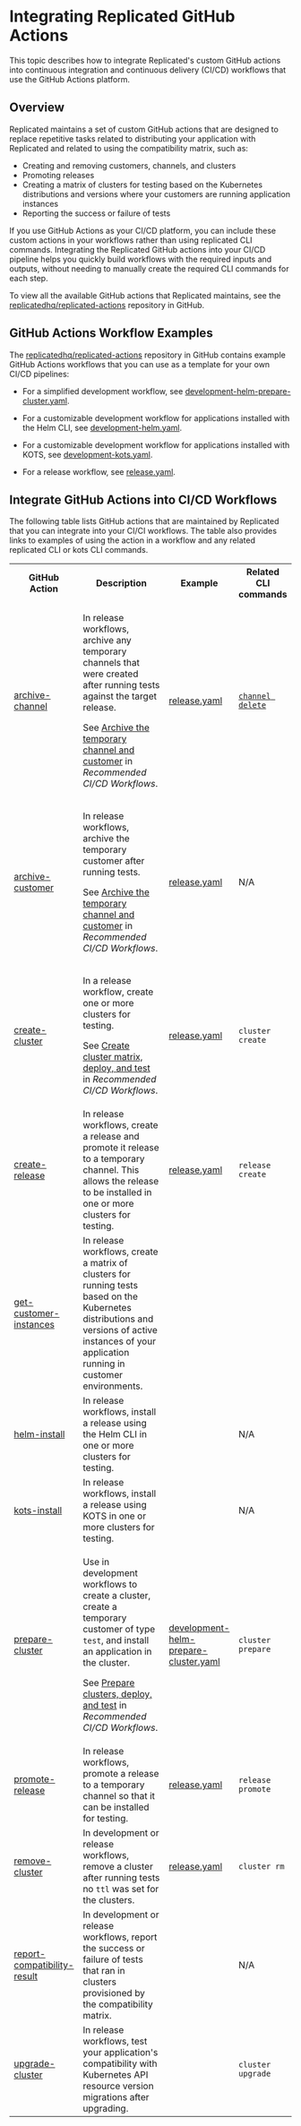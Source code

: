 # Integrating Replicated GitHub Actions

This topic describes how to integrate Replicated's custom GitHub actions into continuous integration and continuous delivery (CI/CD) workflows that use the GitHub Actions platform.

## Overview

Replicated maintains a set of custom GitHub actions that are designed to replace repetitive tasks related to distributing your application with Replicated and related to using the compatibility matrix, such as:
  * Creating and removing customers, channels, and clusters
  * Promoting releases
  * Creating a matrix of clusters for testing based on the Kubernetes distributions and versions where your customers are running application instances
  * Reporting the success or failure of tests 

If you use GitHub Actions as your CI/CD platform, you can include these custom actions in your workflows rather than using replicated CLI commands. Integrating the Replicated GitHub actions into your CI/CD pipeline helps you quickly build workflows with the required inputs and outputs, without needing to manually create the required CLI commands for each step.

To view all the available GitHub actions that Replicated maintains, see the [replicatedhq/replicated-actions](https://github.com/replicatedhq/replicated-actions/) repository in GitHub.

## GitHub Actions Workflow Examples

The [replicatedhq/replicated-actions](https://github.com/replicatedhq/replicated-actions#examples) repository in GitHub contains example GitHub Actions workflows that you can use as a template for your own CI/CD pipelines:

* For a simplified development workflow, see [development-helm-prepare-cluster.yaml](https://github.com/replicatedhq/replicated-actions/blob/main/example-workflows/development-helm-prepare-cluster.yaml).

* For a customizable development workflow for applications installed with the Helm CLI, see [development-helm.yaml](https://github.com/replicatedhq/replicated-actions/blob/main/example-workflows/development-helm.yaml).

* For a customizable development workflow for applications installed with KOTS, see [development-kots.yaml](https://github.com/replicatedhq/replicated-actions/blob/main/example-workflows/development-kots.yaml).

* For a release workflow, see [release.yaml](https://github.com/replicatedhq/replicated-actions/blob/main/example-workflows/release.yaml).

## Integrate GitHub Actions into CI/CD Workflows

The following table lists GitHub actions that are maintained by Replicated that you can integrate into your CI/CI workflows. The table also provides links to examples of using the action in a workflow and any related replicated CLI or kots CLI commands.

<table>
  <tr>
    <th width="20%">GitHub Action</th>
    <th width="40%">Description</th>
    <th width="20%">Example</th>
    <th width="20%">Related CLI commands</th>
  </tr>
  <tr>
    <td><a href="https://github.com/replicatedhq/replicated-actions/tree/main/archive-channel">archive-channel</a></td>
    <td>
      <p>In release workflows, archive any temporary channels that were created after running tests against the target release.</p>
      <p>See <a href="/vendor/ci-workflows#rel-cleanup">Archive the temporary channel and customer</a> in <em>Recommended CI/CD Workflows</em>.</p>
    </td> 
    <td><a href="https://github.com/replicatedhq/replicated-actions/blob/main/example-workflows/release.yaml">release.yaml</a></td>
    <td><a href="/reference/replicated-cli-channel-delete"><code>channel delete</code></a></td>
  </tr>
  <tr>
    <td><a href="https://github.com/replicatedhq/replicated-actions/tree/main/archive-customer">archive-customer</a></td>
    <td>
      <p>In release workflows, archive the temporary customer after running tests.</p>
      <p>See <a href="/vendor/ci-workflows#rel-cleanup">Archive the temporary channel and customer</a> in <em>Recommended CI/CD Workflows</em>.</p>
    </td> 
    <td><a href="https://github.com/replicatedhq/replicated-actions/blob/main/example-workflows/release.yaml">release.yaml</a></td>
    <td>N/A</td>
  </tr>
  <tr>
    <td><a href="https://github.com/replicatedhq/replicated-actions/tree/main/create-cluster">create-cluster</a></td>
    <td>
      <p>In a release workflow, create one or more clusters for testing.</p>
      <p>See <a href="/vendor/ci-workflows#rel-deploy">Create cluster matrix, deploy, and test</a> in <em>Recommended CI/CD Workflows</em>. </p>
    </td>
    <td><a href="https://github.com/replicatedhq/replicated-actions/blob/main/example-workflows/release.yaml">release.yaml</a></td>
    <td><code>cluster create</code></td>
  </tr>
  <tr>
    <td><a href="https://github.com/replicatedhq/replicated-actions/tree/main/create-release">create-release</a></td>
    <td>In release workflows, create a release and promote it release to a temporary channel. This allows the release to be installed in one or more clusters for testing.</td>
    <td><a href="https://github.com/replicatedhq/replicated-actions/blob/main/example-workflows/release.yaml">release.yaml</a></td>
    <td><code>release create</code></td>
  </tr>
  <tr>
    <td><a href="https://github.com/replicatedhq/replicated-actions/tree/main/get-customer-instances">get-customer-instances</a></td>
    <td>In release workflows, create a matrix of clusters for running tests based on the Kubernetes distributions and versions of active instances of your application running in customer environments.</td>
    <td></td>
    <td></td>
  </tr>
  <tr>
    <td><a href="https://github.com/replicatedhq/replicated-actions/tree/main/helm-install">helm-install</a></td>
    <td>In release workflows, install a release using the Helm CLI in one or more clusters for testing.</td>
    <td></td>
    <td>N/A</td>
  </tr>
  <tr>
    <td><a href="https://github.com/replicatedhq/replicated-actions/tree/main/kots-install">kots-install</a></td>
    <td>In release workflows, install a release using KOTS in one or more clusters for testing.</td>
    <td></td>
    <td>N/A</td>
  </tr>
  <tr>
    <td><a href="https://github.com/replicatedhq/replicated-actions/tree/main/prepare-cluster">prepare-cluster</a></td>
    <td>
      <p>Use in development workflows to create a cluster, create a temporary customer of type <code>test</code>, and install an application in the cluster.</p>
      <p>See <a href="/vendor/ci-workflows#dev-deploy">Prepare clusters, deploy, and test</a> in <em>Recommended CI/CD Workflows</em>.</p>
    </td>
    <td>
    <a href="https://github.com/replicatedhq/replicated-actions/blob/main/example-workflows/development-helm-prepare-cluster.yaml">development-helm-prepare-cluster.yaml</a>
    </td>
    <td><code>cluster prepare</code></td>
  </tr>
  <tr>
    <td><a href="https://github.com/replicatedhq/replicated-actions/tree/main/promote-release">promote-release</a></td>
    <td>In release workflows, promote a release to a temporary channel so that it can be installed for testing.</td>
    <td><a href="https://github.com/replicatedhq/replicated-actions/blob/main/example-workflows/release.yaml">release.yaml</a></td>
    <td><code>release promote</code></td>
  </tr>
  <tr>
    <td><a href="https://github.com/replicatedhq/replicated-actions/tree/main/remove-cluster">remove-cluster</a></td>
    <td>In development or release workflows, remove a cluster after running tests no <code>ttl</code> was set for the clusters.</td>
    <td><a href="https://github.com/replicatedhq/replicated-actions/blob/main/example-workflows/release.yaml">release.yaml</a></td>
    <td><code>cluster rm</code></td>
  </tr>
  <tr>
    <td><a href="https://github.com/replicatedhq/replicated-actions/tree/main/report-compatibility-result">report-compatibility-result</a></td>
    <td>In development or release workflows, report the success or failure of tests that ran in clusters provisioned by the compatibility matrix.</td>
    <td></td>
    <td>N/A</td>
  </tr>
  <tr>
    <td><a href="https://github.com/replicatedhq/replicated-actions/tree/main/upgrade-cluster">upgrade-cluster</a></td>
    <td>In release workflows, test your application's compatibility with Kubernetes API resource version migrations after upgrading.</td>
    <td></td>
    <td><code>cluster upgrade</code></td>
  </tr>
</table> 